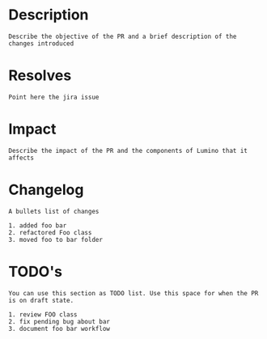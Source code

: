 # Description

`Describe the objective of the PR and a brief description of the changes introduced`

# Resolves

`Point here the jira issue`

# Impact

`Describe the impact of the PR and the components of Lumino that it affects`

# Changelog

`A bullets list of changes`

```
1. added foo bar
2. refactored Foo class
3. moved foo to bar folder
```


# TODO's

`You can use this section as TODO list. Use this space for when the PR is on draft state. `

```
1. review FOO class 
2. fix pending bug about bar 
3. document foo bar workflow
```

